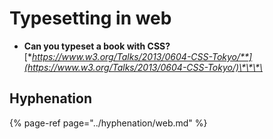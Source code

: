 # Typesetting in web

* **Can you typeset a book with CSS?** [**https://www.w3.org/Talks/2013/0604-CSS-Tokyo/**](https://www.w3.org/Talks/2013/0604-CSS-Tokyo/)\*\*\*\*

## **Hyphenation**

{% page-ref page="../hyphenation/web.md" %}






